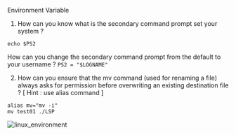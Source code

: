 Environment Variable

1. How can you know what is the secondary command prompt set your system ?

```echo $PS2```

   How can you change the secondary command prompt from the default to your username ?
```PS2 = "$LOGNAME"```

2. How can you ensure that the mv command (used for renaming a file) always asks for permission before overwriting an existing destination file ?
   [ Hint : use alias command ]
```
alias mv="mv -i"
mv test01 ./LSP
```
![linux_environment](https://github.com/Sharath15eUR/YuvaAdhithyanG/assets/76591922/6ecfe162-a9e1-4da4-abcf-97ddb66ebb55)
